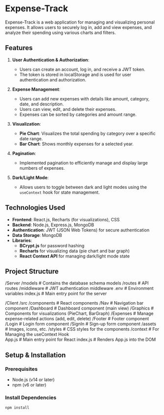 # Expense-Track

Expense-Track is a web application for managing and visualizing personal expenses. It allows users to securely log in, add and view expenses, and analyze their spending using various charts and filters.

## Features

1. **User Authentication & Authorization**:
   - Users can create an account, log in, and receive a JWT token.
   - The token is stored in localStorage and is used for user authentication and authorization.

2. **Expense Management**:
   - Users can add new expenses with details like amount, category, date, and description.
   - Users can view, edit, and delete their expenses.
   - Expenses can be sorted by categories and amount range.

3. **Visualization**:
   - **Pie Chart**: Visualizes the total spending by category over a specific date range.
   - **Bar Chart**: Shows monthly expenses for a selected year.

4. **Pagination**:
   - Implemented pagination to efficiently manage and display large numbers of expenses.

5. **Dark/Light Mode**:
   - Allows users to toggle between dark and light modes using the `useContext` hook for state management.

## Technologies Used

- **Frontend**: React.js, Recharts (for visualizations), CSS
- **Backend**: Node.js, Express.js, MongoDB
- **Authentication**: JWT (JSON Web Tokens) for secure authentication
- **Data Storage**: MongoDB
- **Libraries**: 
   - **BCrypt.js** for password hashing
   - **Recharts** for visualizing data (pie chart and bar graph)
   - **React Context API** for managing dark/light mode state

## Project Structure


/Server
  /models               # Contains the database schema models
  /routes               # API routes
  /middleware           # JWT authentication middleware
  .env                  # Environment variables
  index.js             # Main entry point for the server

/Client
  /src
    /components         # React components
      /Nav               # Navigation bar component
      /Dashboard         # Dashboard component (main view)
      /Graphics          # Components for visualizations (PieChart, BarGraph)
      /Expenses          # Manage expense-related actions (add, edit, delete)
      /Footer            # Footer component
      /Login             # Login form component
      /SignIn            # Sign-up form component
    /assets              # Images, icons, etc.
    /styles              # CSS styles for the components
    /context             # For Managing the useContext Hook    
    App.js               # Main entry point for React
    index.js             # Renders App.js into the DOM



## Setup & Installation

### Prerequisites
- Node.js (v14 or later)
- npm (v6 or later)

### Install Dependencies
```bash
npm install
